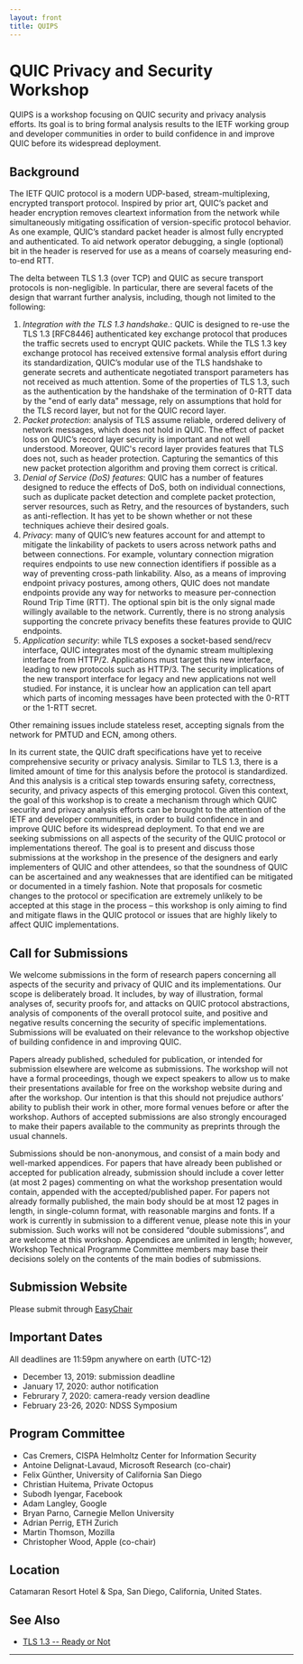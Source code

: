 ```yaml
---
layout: front
title: QUIPS
---
```


# QUIC Privacy and Security Workshop

QUIPS is a workshop focusing on QUIC security and privacy analysis efforts. Its goal is to bring formal analysis results to the IETF working group and developer communities in order to build confidence in and improve QUIC before its widespread deployment.

## Background

The IETF QUIC protocol is a modern UDP-based, stream-multiplexing, encrypted transport protocol. Inspired by prior art, QUIC’s packet and header encryption removes cleartext  information from the network while simultaneously mitigating ossification of version-specific protocol behavior. As one example, QUIC’s standard packet header is almost fully encrypted and authenticated. To aid network operator debugging, a single (optional) bit in the header is reserved for use as a means of coarsely measuring end-to-end RTT.

The delta between TLS 1.3 (over TCP) and QUIC as secure transport protocols is non-negligible. In particular, there are several facets of the design that warrant further analysis, including, though not limited to the following:

1. *Integration with the TLS 1.3 handshake.*: QUIC is designed to re-use the TLS 1.3 [RFC8446] authenticated key exchange protocol that produces the traffic secrets used to encrypt QUIC packets. While the TLS 1.3 key exchange protocol has received extensive formal analysis effort during its standardization, QUIC’s modular use of the TLS handshake to generate secrets and authenticate negotiated transport parameters has not received as much attention. Some of the properties of TLS 1.3, such as the authentication by the handshake of the termination of 0-RTT data by the "end of early data" message, rely on assumptions that hold for the TLS record layer, but not for the QUIC record layer.
2. *Packet protection*: analysis of TLS assume reliable, ordered delivery of network messages, which does not hold in QUIC. The effect of packet loss on QUIC’s record layer security is important and not well understood. Moreover, QUIC's record layer provides features that TLS does not, such as header protection. Capturing the semantics of this new packet protection algorithm and proving them correct is critical.
3. *Denial of Service (DoS) features*: QUIC has a number of features designed to reduce the effects of DoS, both on individual connections, such as duplicate packet detection and complete packet protection, server resources, such as Retry, and the resources of bystanders, such as anti-reflection. It has yet to be shown whether or not these techniques achieve their desired goals.
4. *Privacy*: many of QUIC’s new features account for and attempt to mitigate the linkability of packets to users across network paths and between connections. For example, voluntary connection migration requires endpoints to use new connection identifiers if possible as a way of preventing cross-path linkability. Also, as a means of improving endpoint privacy postures, among others, QUIC does not mandate endpoints provide any way for networks to measure per-connection Round Trip Time (RTT). The optional spin bit is the only signal made willingly available to the network. Currently, there is no strong analysis supporting the concrete privacy benefits these features provide to QUIC endpoints.
5. *Application security*: while TLS exposes a socket-based send/recv interface, QUIC integrates most of the dynamic stream multiplexing interface from HTTP/2. Applications must target this new interface, leading to new protocols such as HTTP/3. The security implications of the new transport interface for legacy and new applications not well studied. For instance, it is unclear how an application can tell apart which parts of incoming messages have been protected with the 0-RTT or the 1-RTT secret. 

Other remaining issues include stateless reset, accepting signals from the network for PMTUD and ECN, among others.

In its current state, the QUIC draft specifications have yet to receive comprehensive security or privacy analysis. Similar to TLS 1.3, there is a limited amount of time for this analysis before the protocol is standardized. And this analysis is a critical step towards ensuring safety, correctness, security, and privacy aspects of this emerging protocol. Given this context, the goal of this workshop is to create a mechanism through which QUIC security and privacy analysis efforts can be brought to the attention of the IETF and developer communities, in order to build confidence in and improve QUIC before its widespread deployment. To that end we are seeking submissions on all aspects of the security of the QUIC protocol or implementations thereof. The goal is to present and discuss those submissions at the workshop in the presence of the designers and early implementers of QUIC and other attendees, so that the soundness of QUIC can be ascertained and any weaknesses that are identified can be mitigated or documented in a timely fashion. Note that proposals for cosmetic changes to the protocol or specification are extremely unlikely to be accepted at this stage in the process – this workshop is only aiming to find and mitigate flaws in the QUIC protocol or issues that are highly likely to affect QUIC implementations.

## Call for Submissions

We welcome submissions in the form of research papers concerning all aspects of the security and privacy of QUIC and its implementations.  Our scope is deliberately broad. It includes, by way of illustration, formal analyses of, security proofs for, and attacks on QUIC protocol abstractions, analysis of components of the overall protocol suite, and positive and negative results concerning the security of specific implementations.  Submissions will be evaluated on their relevance to the workshop objective of building confidence in and improving QUIC.

Papers already published, scheduled for publication, or intended for submission elsewhere are welcome as submissions.  The workshop will not have a formal proceedings, though we expect speakers to allow us to make their presentations available for free on the workshop website during and after the workshop.  Our intention is that this should not prejudice authors’ ability to publish their work in other, more formal venues before or after the workshop.  Authors of accepted submissions are also strongly encouraged to make their papers available to the community as preprints through the usual channels.

Submissions should be non-anonymous, and consist of a main body and well-marked appendices. For papers that have already been published or accepted for publication already, submission should include a cover letter (at most 2 pages) commenting on what the workshop presentation would contain, appended with the accepted/published paper. For papers not already formally published, the main body should be at most 12 pages in length, in single-column format, with reasonable margins and fonts. If a work is currently in submission to a different venue, please note this in your submission. Such works will not be considered “double submissions”, and are welcome at this workshop. Appendices are unlimited in length; however, Workshop Technical Programme Committee members may base their decisions solely on the contents of the main bodies of submissions.

## Submission Website

Please submit through [EasyChair](https://easychair.org/conferences/?conf=quips20)

## Important Dates

All deadlines are 11:59pm anywhere on earth (UTC-12)

- December 13, 2019: submission deadline
- January 17, 2020: author notification
- Februrary 7, 2020: camera-ready version deadline
- February 23-26, 2020: NDSS Symposium

## Program Committee

- Cas Cremers, CISPA Helmholtz Center for Information Security
- Antoine Delignat-Lavaud, Microsoft Research (co-chair)
- Felix Günther, University of California San Diego
- Christian Huitema, Private Octopus
- Subodh Iyengar, Facebook
- Adam Langley, Google
- Bryan Parno, Carnegie Mellon University
- Adrian Perrig, ETH Zurich
- Martin Thomson, Mozilla
- Christopher Wood, Apple (co-chair)

## Location

Catamaran Resort Hotel & Spa, San Diego, California, United States.

## See Also

* [TLS 1.3 -- Ready or Not](https://www.ndss-symposium.org/ndss2016/tron-workshop-programme/)

----
